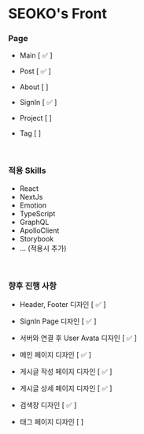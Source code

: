 # SEOKO's Front

### **Page**

- Main [ ✅ ]

- Post [ ✅ ]

- About [ ]

- SignIn [ ✅ ]

- Project [ ]

- Tag [ ]

<br />

### **적용 Skills**

- React
- NextJs
- Emotion
- TypeScript
- GraphQL
- ApolloClient
- Storybook
- ... (적용시 추가)

<br />

### **향후 진행 사항**

- Header, Footer 디자인 [ ✅ ]

- SignIn Page 디자인 [ ✅ ]

- 서버와 연결 후 User Avata 디자인 [ ✅ ]

- 메인 페이지 디자인 [ ✅ ]

- 게시글 작성 페이지 디자인 [ ✅ ]

- 게시글 상세 페이지 디자인 [ ✅ ]

- 검색창 디자인 [ ✅ ]

- 태그 페이지 디자인 [ ]
